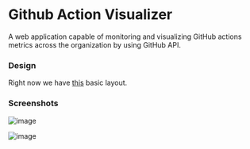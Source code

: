 # Github Action Visualizer
A web application capable of monitoring and visualizing GitHub actions metrics across the organization by using GitHub API.

### Design
Right now we have [this](https://www.figma.com/file/ch5mSLGIaHnagjdfsPxGrd/Github-Action-Visualizer?node-id=0%3A1) basic layout.

### Screenshots

![image](https://user-images.githubusercontent.com/54466041/200758105-7bdc7864-687d-4388-8478-fe686fdc9b4e.png)

![image](https://user-images.githubusercontent.com/54466041/200758308-057e5711-5e54-4734-9fa6-aa3708502f53.png)
